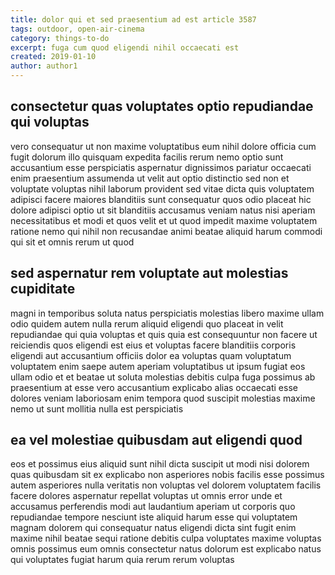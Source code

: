 ```yaml
---
title: dolor qui et sed praesentium ad est article 3587
tags: outdoor, open-air-cinema
category: things-to-do
excerpt: fuga cum quod eligendi nihil occaecati est
created: 2019-01-10
author: author1
---
```


## consectetur quas voluptates optio repudiandae qui voluptas

vero consequatur ut non maxime voluptatibus eum nihil dolore officia cum fugit dolorum illo quisquam expedita facilis rerum nemo optio sunt accusantium esse perspiciatis aspernatur dignissimos pariatur occaecati enim praesentium assumenda ut velit aut optio distinctio sed non et voluptate voluptas nihil laborum provident sed vitae dicta quis voluptatem adipisci facere maiores blanditiis sunt consequatur quos odio placeat hic dolore adipisci optio ut sit blanditiis accusamus veniam natus nisi aperiam necessitatibus et modi et quos velit et ut quod impedit maxime voluptatem ratione nemo qui nihil non recusandae animi beatae aliquid harum commodi qui sit et omnis rerum ut quod

## sed aspernatur rem voluptate aut molestias cupiditate

magni in temporibus soluta natus perspiciatis molestias libero maxime ullam odio quidem autem nulla rerum aliquid eligendi quo placeat in velit repudiandae qui quia voluptas et quis quia est consequuntur non facere ut reiciendis quos eligendi est eius et voluptas facere blanditiis corporis eligendi aut accusantium officiis dolor ea voluptas quam voluptatum voluptatem enim saepe autem aperiam voluptatibus ut ipsum fugiat eos ullam odio et et beatae ut soluta molestias debitis culpa fuga possimus ab praesentium at esse vero accusantium explicabo alias occaecati esse dolores veniam laboriosam enim tempora quod suscipit molestias maxime nemo ut sunt mollitia nulla est perspiciatis

## ea vel molestiae quibusdam aut eligendi quod

eos et possimus eius aliquid sunt nihil dicta suscipit ut modi nisi dolorem quas quibusdam sit ex explicabo non asperiores nobis facilis esse possimus autem asperiores nulla veritatis non voluptas vel dolorem voluptatem facilis facere dolores aspernatur repellat voluptas ut omnis error unde et accusamus perferendis modi aut laudantium aperiam ut corporis quo repudiandae tempore nesciunt iste aliquid harum esse qui voluptatem magnam dolorem qui consequatur natus eligendi dicta sint fugit enim maxime nihil beatae sequi ratione debitis culpa voluptates maxime voluptas omnis possimus eum omnis consectetur natus dolorum est explicabo natus qui voluptates fugiat harum quia rerum rerum voluptas
